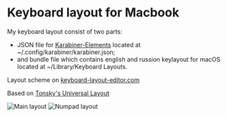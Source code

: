 # Keyboard layout for Macbook 
My keyboard layout consist of two parts:
- JSON file for [Karabiner-Elements](https://karabiner-elements.pqrs.org) located at ~/.config/karabiner/karabiner.json;
- and bundle file which contains english and russion keylayout for macOS located at ~/Library/Keyboard Layouts.


Layout scheme on [keyboard-layout-editor.com](http://www.keyboard-layout-editor.com/#/gists/1ed5fc8a5ebf954d89930231006ca119)

Based on [Tonsky's Universal Layout](https://github.com/tonsky/Universal-Layout)

![Main layout](https://github.com/sergmelnikov/macbook-keyboard-configuration/blob/main/keyboard-layout-1.png)
![Numpad layout](https://github.com/sergmelnikov/macbook-keyboard-configuration/blob/main/keyboard-layout-2.png)
